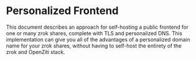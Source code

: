 # Personalized Frontend

This document describes an approach for self-hosting a public frontend for one or many zrok shares, complete with TLS and personalized DNS. This implementation can give you all of the advantages of a personalized domain name for your zrok shares, without having to self-host the entirety of the zrok and OpenZiti stack.